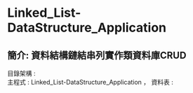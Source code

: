 # Linked_List-DataStructure_Application
## 簡介: 資料結構鏈結串列實作類資料庫CRUD
目錄架構 : <br>
主程式 : Linked_List-DataStructure_Application ， 資料表 : 
